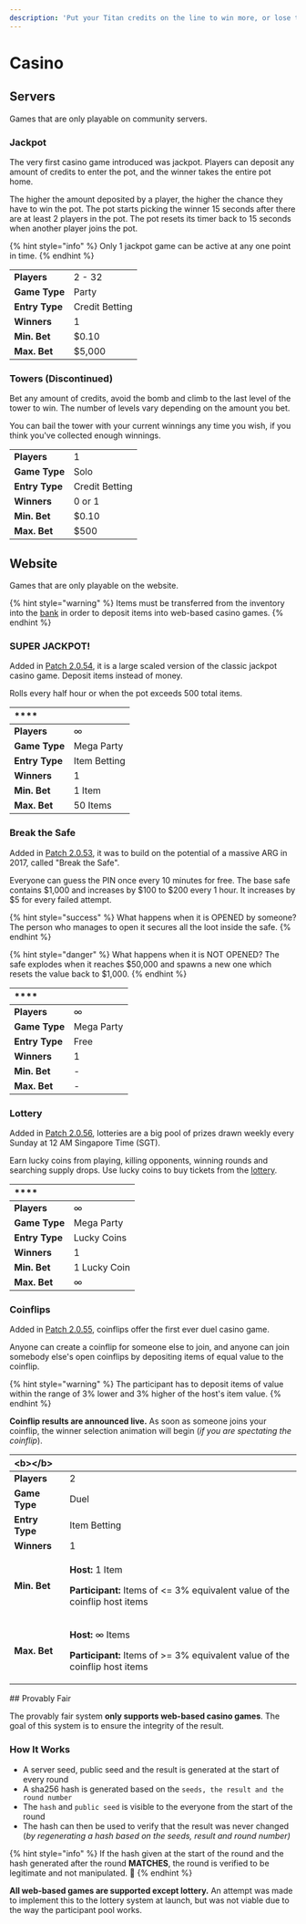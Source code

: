 ```yaml
---
description: 'Put your Titan credits on the line to win more, or lose them.'
---
```


# Casino

## Servers

Games that are only playable on community servers.

### Jackpot

The very first casino game introduced was jackpot. Players can deposit any amount of credits to enter the pot, and the winner takes the entire pot home.

The higher the amount deposited by a player, the higher the chance they have to win the pot. The pot starts picking the winner 15 seconds after there are at least 2 players in the pot. The pot resets its timer back to 15 seconds when another player joins the pot.

{% hint style="info" %}
Only 1 jackpot game can be active at any one point in time.
{% endhint %}

|  |  |
| :--- | :--- |
| **Players** | 2 - 32 |
| **Game Type** | Party |
| **Entry Type** | Credit Betting |
| **Winners** | 1 |
| **Min. Bet** | $0.10 |
| **Max. Bet** | $5,000 |

### Towers \(Discontinued\)

Bet any amount of credits, avoid the bomb and climb to the last level of the tower to win. The number of levels vary depending on the amount you bet.

You can bail the tower with your current winnings any time you wish, if you think you've collected enough winnings.

|  |  |
| :--- | :--- |
| **Players** | 1 |
| **Game Type** | Solo |
| **Entry Type** | Credit Betting |
| **Winners** | 0 or 1 |
| **Min. Bet** | $0.10 |
| **Max. Bet** | $500 |

## Website

Games that are only playable on the website.

{% hint style="warning" %}
Items must be transferred from the inventory into the [bank](bank/) in order to deposit items into web-based casino games.
{% endhint %}

### SUPER JACKPOT!

Added in [Patch 2.0.54](https://steamcommunity.com/groups/titantf/discussions/11/1732087824993135379/), it is a large scaled version of the classic jackpot casino game. Deposit items instead of money. 

Rolls every half hour or when the pot exceeds 500 total items.

| \*\*\*\* |  |
| :--- | :--- |
| **Players** | ∞ |
| **Game Type** | Mega Party |
| **Entry Type** | Item Betting |
| **Winners** | 1 |
| **Min. Bet** | 1 Item |
| **Max. Bet** | 50 Items |

### Break the Safe

Added in [Patch 2.0.53](https://steamcommunity.com/groups/titantf/discussions/11/1732087824985810792/), it was to build on the potential of a massive ARG in 2017, called "Break the Safe".

Everyone can guess the PIN once every 10 minutes for free. The base safe contains $1,000 and increases by $100 to $200 every 1 hour. It increases by $5 for every failed attempt.

{% hint style="success" %}
What happens when it is OPENED by someone?The person who manages to open it secures all the loot inside the safe.
{% endhint %}

{% hint style="danger" %}
What happens when it is NOT OPENED? The safe explodes when it reaches $50,000 and spawns a new one which resets the value back to $1,000.
{% endhint %}

| \*\*\*\* |  |
| :--- | :--- |
| **Players** | ∞ |
| **Game Type** | Mega Party |
| **Entry Type** | Free |
| **Winners** | 1 |
| **Min. Bet** | - |
| **Max. Bet** |  - |

### Lottery

Added in [Patch 2.0.56](https://steamcommunity.com/groups/titantf/discussions/11/1732087825000440286/), lotteries are a big pool of prizes drawn weekly every Sunday at 12 AM Singapore Time \(SGT\).

Earn lucky coins from playing, killing opponents, winning rounds and searching supply drops. Use lucky coins to buy tickets from the [lottery](https://titan.tf/lottery).

| \*\*\*\* |  |
| :--- | :--- |
| **Players** | ∞ |
| **Game Type** | Mega Party |
| **Entry Type** | Lucky Coins |
| **Winners** | 1 |
| **Min. Bet** | 1 Lucky Coin |
| **Max. Bet** | ∞ |

### Coinflips

Added in [Patch 2.0.55](https://steamcommunity.com/groups/titantf/discussions/11/1732087824996912305/), coinflips offer the first ever duel casino game.

Anyone can create a coinflip for someone else to join, and anyone can join somebody else's open coinflips by depositing items of equal value to the coinflip.

{% hint style="warning" %}
The participant has to deposit items of value within the range of 3% lower and 3% higher of the host's item value.
{% endhint %}

**Coinflip results are announced live.** As soon as someone joins your coinflip, the winner selection animation will begin \(_if you are spectating the coinflip_\).

<table>
  <thead>
    <tr>
      <th style="text-align:left">&lt;b&gt;&lt;/b&gt;</th>
      <th style="text-align:left"></th>
    </tr>
  </thead>
  <tbody>
    <tr>
      <td style="text-align:left"><b>Players</b>
      </td>
      <td style="text-align:left">2</td>
    </tr>
    <tr>
      <td style="text-align:left"><b>Game Type</b>
      </td>
      <td style="text-align:left">Duel</td>
    </tr>
    <tr>
      <td style="text-align:left"><b>Entry Type</b>
      </td>
      <td style="text-align:left">Item Betting</td>
    </tr>
    <tr>
      <td style="text-align:left"><b>Winners</b>
      </td>
      <td style="text-align:left">1</td>
    </tr>
    <tr>
      <td style="text-align:left"><b>Min. Bet</b>
      </td>
      <td style="text-align:left">
        <p><b>Host: </b>1 Item</p>
        <p><b>Participant: </b>Items of &lt;= 3% equivalent value of the coinflip
          host items</p>
      </td>
    </tr>
    <tr>
      <td style="text-align:left"><b>Max. Bet</b>
      </td>
      <td style="text-align:left">
        <p><b>Host: </b>&#x221E; Items</p>
        <p><b>Participant: </b>Items of &gt;= 3% equivalent value of the coinflip
          host items</p>
      </td>
    </tr>
  </tbody>
</table>## Provably Fair

The provably fair system **only supports web-based casino games**. The goal of this system is to ensure the integrity of the result.

### How It Works

* A server seed, public seed and the result is generated at the start of every round
* A sha256 hash is generated based on the `seeds, the result and the round number`
* The `hash` and `public seed` is visible to the everyone from the start of the round
* The hash can then be used to verify that the result was never changed \(_by regenerating a hash based on the seeds, result and round number\)_

{% hint style="info" %}
If the hash given at the start of the round and the hash generated after the round **MATCHES**, the round is verified to be legitimate and not manipulated. 🔑
{% endhint %}

**All web-based games are supported except lottery.** An attempt was made to implement this to the lottery system at launch, but was not viable due to the way the participant pool works.

